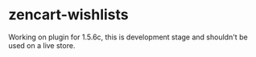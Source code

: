 # zencart-wishlists
Working on plugin for 1.5.6c, this is development stage and shouldn't be used on a live store.
